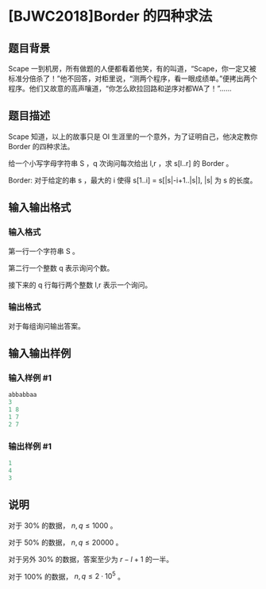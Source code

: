 # [BJWC2018]Border 的四种求法

## 题目背景

Scape 一到机房，所有做题的人便都看着他笑，有的叫道，“Scape，你一定又被标准分倍杀了！”他不回答，对柜里说，“测两个程序，看一眼成绩单。”便拷出两个程序。他们又故意的高声嚷道，“你怎么欧拉回路和逆序对都WA了！”……

## 题目描述

Scape 知道，以上的故事只是 OI 生涯里的一个意外，为了证明自己，他决定教你 Border 的四种求法。

给一个小写字母字符串 S ，q 次询问每次给出 l,r ，求 s[l..r] 的 Border 。

Border: 对于给定的串 s ，最大的 i 使得 s[1..i] = s[|s|-i+1..|s|], |s| 为 s 的长度。

## 输入输出格式

### 输入格式

第一行一个字符串 S 。

第二行一个整数 q 表示询问个数。

接下来的 q 行每行两个整数 l,r 表示一个询问。

### 输出格式

对于每组询问输出答案。

## 输入输出样例

### 输入样例 #1

```cpp
abbabbaa
3
1 8
1 7
2 7
```


### 输出样例 #1

```cpp
1
4
3
```


## 说明

对于 30% 的数据， $n,q≤1000$ 。

对于 50% 的数据， $n,q≤20000$ 。

对于另外 30% 的数据，答案至少为 $r-l+1$ 的一半。

对于 100% 的数据， $n,q≤2\cdot 10^5$ 。

